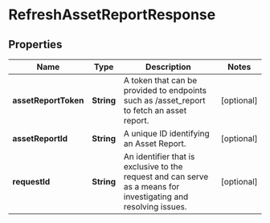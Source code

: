 

# RefreshAssetReportResponse


## Properties

| Name | Type | Description | Notes |
|------------ | ------------- | ------------- | -------------|
|**assetReportToken** | **String** | A token that can be provided to endpoints such as /asset_report to fetch an asset report. |  [optional] |
|**assetReportId** | **String** | A unique ID identifying an Asset Report. |  [optional] |
|**requestId** | **String** | An identifier that is exclusive to the request and can serve as a means for investigating and resolving issues. |  [optional] |



